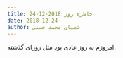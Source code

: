 ```yaml
---
title: خاطره روز 2018-12-24
date: 2018-12-24
author: شعبان محمد حسنی
---
```


امروزم یه روز عادی بود مثل روزای گذشته.